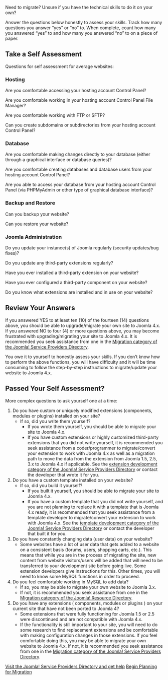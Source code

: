 <!-- Filename: Migration_Step_by_Step_Self_Assessment / Display title: Migration Step by Step Self Assessment -->

Need to migrate? Unsure if you have the technical skills to do it on
your own?

Answer the questions below honestly to assess your skills. Track how
many questions you answer “yes” or “no” to. When complete, count how
many you answered “yes” to and how many you answered “no” to on a piece
of paper.

## Take a Self Assessment

Questions for self assessment for average websites:

### Hosting

Are you comfortable accessing your hosting account Control Panel?

Are you comfortable working in your hosting account Control Panel File
Manager?

Are you comfortable working with FTP or SFTP?

Can you create subdomains or subdirectories from your hosting account
Control Panel?

### Database

Are you comfortable making changes directly to your database (either
through a graphical interface or database queries)?

Are you comfortable creating databases and database users from your
hosting account Control Panel?

Are you able to access your database from your hosting account Control
Panel (via PHPMyAdmin or other type of graphical database interface)?

### Backup and Restore

Can you backup your website?

Can you restore your website?

### Joomla Administration

Do you update your instance(s) of Joomla regularly (security updates/bug
fixes)?

Do you update any third-party extensions regularly?

Have you ever installed a third-party extension on your website?

Have you ever configured a third-party component on your website?

Do you know what extensions are installed and in use on your website?

## Review Your Answers

If you answered YES to at least ten (10) of the fourteen (14) questions
above, you should be able to upgrade/migrate your own site to Joomla
4.x. If you answered NO to four (4) or more questions above, you may
become frustrated with upgrading/migrating your site to Joomla 4.x. It
is recommended you seek assistance from one in the <a
href="https://community.joomla.org/service-providers-directory/listings/category/view/119-migrations-upgrades.html"
class="external text" target="_blank"
rel="noreferrer noopener">Migration category of the Joomla! Service
Providers Directory</a>.

You owe it to yourself to honestly assess your skills. If you don’t know
how to perform the above functions, you will have difficulty and it will
be time consuming to follow the step-by-step instructions to
migrate/update your website to Joomla 4.x.

## Passed Your Self Assessment?

More complex questions to ask yourself one at a time:

1.  Do you have custom or uniquely modified extensions (components,
    modules or plugins) installed on your site?
    - If so, did you write them yourself?
      - If you wrote them yourself, you should be able to migrate your
        site to Joomla 4.x.
      - If you have custom extensions or highly customized third-party
        extensions that you did not write yourself, it is recommended
        you seek assistance from a coder/programmer to migrate/convert
        your extension to work with Joomla 4.x as well as a migration
        path to move the data from the extension from Joomla 1.5, 2.5,
        3.x to Joomla 4.x if applicable. See the <a
        href="https://community.joomla.org/service-providers-directory/listings/category/view/115-extension-development.html"
        class="external text" target="_blank"
        rel="noreferrer noopener">extension development category of the Joomla!
        Service Providers Directory</a> or contact the developer that
        wrote it for you.
2.  Do you have a custom template installed on your website?
    - If so, did you build it yourself?
      - If you built it yourself, you should be able to migrate your
        site to Joomla 4.x.
      - If you have a custom template that you did not write yourself,
        and you are not planning to replace it with a template that is
        Joomla 4.x ready, it is recommended that you seek assistance
        from a template developer to migrate/convert your extension to
        work with Joomla 4.x. See the <a
        href="https://community.joomla.org/service-providers-directory/listings/category/view/124-template-development.html"
        class="external text" target="_blank" rel="noreferrer noopener">template
        development category of the Joomla! Service Providers Directory</a>
        or contact the developer that built it for you.
3.  Do you have constantly changing data (user data) on your website?
    - Some websites have a lot of user data that gets added to a website
      on a consistent basis (forums, users, shopping carts, etc.). This
      means that while you are in the process of migrating the site, new
      content from website visitors/users will be added that will need
      to be transferred to your development site before going live. Some
      extension developers give instructions for this. Other times, you
      will need to know some MySQL functions in order to proceed.
4.  Do you feel comfortable working in MySQL to add data?
    - If so, you may be able to migrate your own website to Joomla 3.x.
    - If not, it is recommended you seek assistance from one in the <a
      href="https://community.joomla.org/service-providers-directory/listings/category/view/119-migrations-upgrades.html"
      class="external text" target="_blank"
      rel="noreferrer noopener">Migration category of the Joomla! Resource
      Directory</a>.
5.  Do you have any extensions ( components, modules or plugins ) on
    your current site that have not been ported to Joomla 4?
    - Some extensions that were fully functioning for Joomla 1.5 or 2.5
      were discontinued and are not compatible with Joomla 4.x.
    - If the functionality is still important to your site, you will
      need to do some research to find replacement extensions and be
      comfortable with making configuration changes in those extensions.
      If you feel comfortable doing this, you may be able to migrate
      your own website to Joomla 4.x. If not, it is recommended you seek
      assistance from one in the <a
      href="https://community.joomla.org/service-providers-directory/listings/category/view/119-migrations-upgrades.html"
      class="external text" target="_blank"
      rel="noreferrer noopener">Migration category of the Joomla! Service
      Providers Directory</a>.

<a
href="https://community.joomla.org/service-providers-directory/listings/category/view/119-migrations-upgrades.html%0A"
id="content-button" class="button expand success">Visit the Joomla!
Service Providers Directory and get help</a>
<a href="https://docs.joomla.org/Planning_for_Migration"
id="content-button" class="button expand">Begin Planning for
Migration</a>
